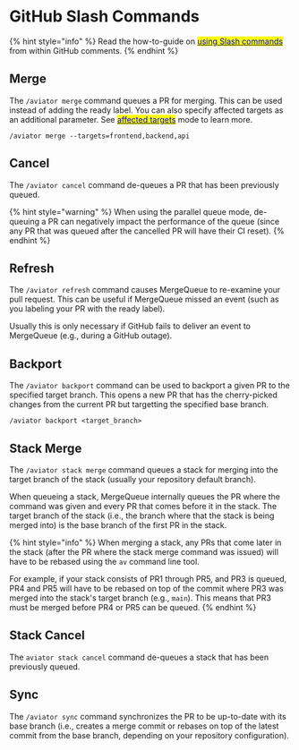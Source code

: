 # GitHub Slash Commands

{% hint style="info" %}
Read the how-to-guide on [<mark style="color:blue;">using Slash commands</mark>](how-to-guides/slash-commands.md) from within GitHub comments.
{% endhint %}

## Merge

The `/aviator merge` command queues a PR for merging. This can be used instead of adding the ready label. You can also specify affected targets as an additional parameter. See [<mark style="color:blue;">affected targets</mark>](../concepts/affected-targets/) mode to learn more.

```
/aviator merge --targets=frontend,backend,api
```

## Cancel

The `/aviator cancel` command de-queues a PR that has been previously queued.

{% hint style="warning" %}
When using the parallel queue mode, de-queuing a PR can negatively impact the performance of the queue (since any PR that was queued after the cancelled PR will have their CI reset).
{% endhint %}

## Refresh

The `/aviator refresh` command causes MergeQueue to re-examine your pull request. This can be useful if MergeQueue missed an event (such as you labeling your PR with the ready label).

Usually this is only necessary if GitHub fails to deliver an event to MergeQueue (e.g., during a GitHub outage).

## Backport

The `/aviator backport` command can be used to backport a given PR to the specified target branch. This opens a new PR that has the cherry-picked changes from the current PR but targetting the specified base branch.

```
/aviator backport <target_branch>
```

## Stack Merge

The `/aviator stack merge` command queues a stack for merging into the target branch of the stack (usually your repository default branch).

When queueing a stack, MergeQueue internally queues the PR where the command was given and every PR that comes before it in the stack. The target branch of the stack (i.e., the branch where that the stack is being merged into) is the base branch of the first PR in the stack.

{% hint style="info" %}
When merging a stack, any PRs that come later in the stack (after the PR where the stack merge command was issued) will have to be rebased using the `av` command line tool.

For example, if your stack consists of PR1 through PR5, and PR3 is queued, PR4 and PR5 will have to be rebased on top of the commit where PR3 was merged into the stack's target branch (e.g., `main`). This means that PR3 must be merged before PR4 or PR5 can be queued.
{% endhint %}

## Stack Cancel

The `aviator stack cancel` command de-queues a stack that has been previously queued.

## Sync

The `/aviator sync` command synchronizes the PR to be up-to-date with its base branch (i.e., creates a merge commit or rebases on top of the latest commit from the base branch, depending on your repository configuration).
